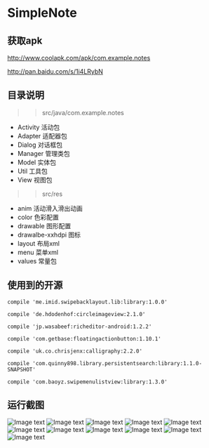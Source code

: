 # SimpleNote


## 获取apk 

http://www.coolapk.com/apk/com.example.notes

http://pan.baidu.com/s/1i4LRybN 

## 目录说明

 >> src/java/com.example.notes
 * Activity 活动包
 * Adapter 适配器包
 * Dialog 对话框包
 * Manager 管理类包
 * Model 实体包
 * Util 工具包
 * View 视图包
 
 >> src/res
 * anim 活动滑入滑出动画
 * color 色彩配置
 * drawable 图形配置
 * drawalbe-xxhdpi 图标
 * layout 布局xml
 * menu 菜单xml
 * values 常量包
 

## 使用到的开源
 
    
    compile 'me.imid.swipebacklayout.lib:library:1.0.0'

    compile 'de.hdodenhof:circleimageview:2.1.0'

    compile 'jp.wasabeef:richeditor-android:1.2.2'

    compile 'com.getbase:floatingactionbutton:1.10.1'

    compile 'uk.co.chrisjenx:calligraphy:2.2.0'

    compile 'com.quinny898.library.persistentsearch:library:1.1.0-SNAPSHOT'
    
    compile 'com.baoyz.swipemenulistview:library:1.3.0'


## 运行截图


![Image text](https://github.com/Lemonreds/SimpleNote/blob/master/IMG/1.png)
![Image text](https://github.com/Lemonreds/SimpleNote/blob/master/IMG/2.png)
![Image text](https://github.com/Lemonreds/SimpleNote/blob/master/IMG/3.png)
![Image text](https://github.com/Lemonreds/SimpleNote/blob/master/IMG/4.png)
![Image text](https://github.com/Lemonreds/SimpleNote/blob/master/IMG/5.png)
![Image text](https://github.com/Lemonreds/SimpleNote/blob/master/IMG/6.png)
![Image text](https://github.com/Lemonreds/SimpleNote/blob/master/IMG/7.png)
![Image text](https://github.com/Lemonreds/SimpleNote/blob/master/IMG/8.png)
![Image text](https://github.com/Lemonreds/SimpleNote/blob/master/IMG/9.png)
![Image text](https://github.com/Lemonreds/SimpleNote/blob/master/IMG/10.png)
![Image text](https://github.com/Lemonreds/SimpleNote/blob/master/IMG/11png.png)

